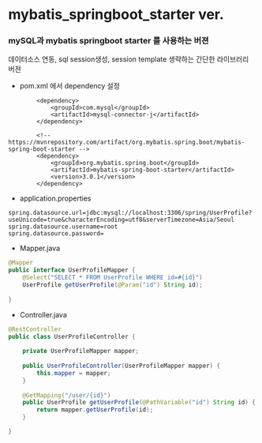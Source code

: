 # mybatis_springboot_starter ver.

### mySQL과 mybatis springboot starter 를 사용하는 버젼

데이터소스 연동, sql session생성, session template 생략하는 간단한 라이브러리 버젼

- pom.xml 에서 dependency 설정

```
		<dependency>
		    <groupId>com.mysql</groupId>
		    <artifactId>mysql-connector-j</artifactId>
		</dependency>
		
		<!-- https://mvnrepository.com/artifact/org.mybatis.spring.boot/mybatis-spring-boot-starter -->
		<dependency>
		    <groupId>org.mybatis.spring.boot</groupId>
		    <artifactId>mybatis-spring-boot-starter</artifactId>
		    <version>3.0.1</version>
		</dependency>
```



- application.properties

```
spring.datasource.url=jdbc:mysql://localhost:3306/spring/UserProfile?useUnicode=true&characterEncoding=utf8&serverTimezone=Asia/Seoul
spring.datasource.username=root
spring.datasource.password=
```



- Mapper.java

```java
@Mapper
public interface UserProfileMapper {
	@Select("SELECT * FROM UserProfile WHERE id=#{id}")
	UserProfile getUserProfile(@Param("id") String id);
	
}

```



- Controller.java

```java
@RestController
public class UserProfileController {
	
	private UserProfileMapper mapper;
	
	public UserProfileController(UserProfileMapper mapper) {
		this.mapper = mapper;
	}
	
	@GetMapping("/user/{id}")
	public UserProfile getUserProfile(@PathVariable("id") String id) {
		return mapper.getUserProfile(id);
	}

}
```

